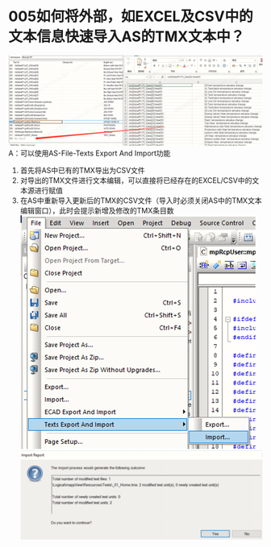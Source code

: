 # 005如何将外部，如EXCEL及CSV中的文本信息快速导入AS的TMX文本中？
![Img](./FILES/005如何将外部，如EXCEL及CSV中的文本信息快速导入AS的TMX文本中？.md/img-20220530161521.png)
A：可以使用AS-File-Texts Export And Import功能
1.	首先将AS中已有的TMX导出为CSV文件
2.	对导出的TMX文件进行文本编辑，可以直接将已经存在的EXCEL/CSV中的文本源进行赋值
3.	在AS中重新导入更新后的TMX的CSV文件（导入时必须关闭AS中的TMX文本编辑窗口），此时会提示新增及修改的TMX条目数
![Img](./FILES/005如何将外部，如EXCEL及CSV中的文本信息快速导入AS的TMX文本中？.md/img-20220530161539.png)
![Img](./FILES/005如何将外部，如EXCEL及CSV中的文本信息快速导入AS的TMX文本中？.md/img-20220530161546.png)
